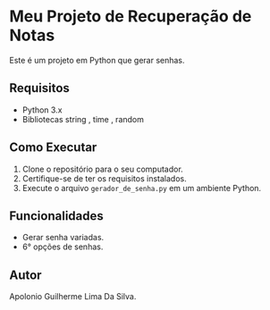 # Meu Projeto de Recuperação de Notas

Este é um projeto em Python que gerar senhas.

## Requisitos

- Python 3.x
- Bibliotecas string , time , random

## Como Executar

1. Clone o repositório para o seu computador.
2. Certifique-se de ter os requisitos instalados.
3. Execute o arquivo `gerador_de_senha.py` em um ambiente Python.

## Funcionalidades
- Gerar senha variadas.
- 6°  opções de senhas.
## Autor

Apolonio Guilherme Lima Da Silva.
